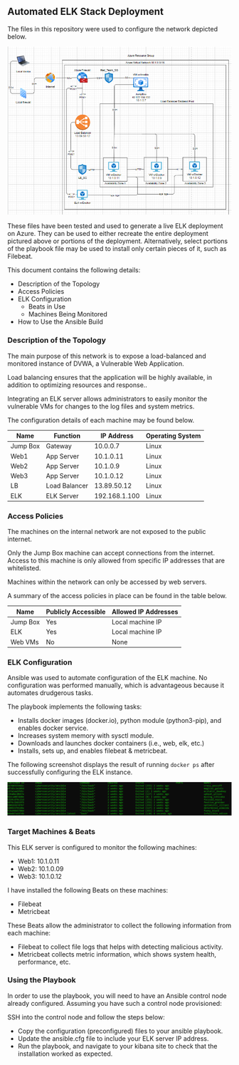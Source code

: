 ## Automated ELK Stack Deployment

The files in this repository were used to configure the network depicted below.

![Diagram](https://github.com/aele1401/Cloud-Security/blob/main/ELK/Diagrams/ELK_NET_Diagram.PNG)

These files have been tested and used to generate a live ELK deployment on Azure. They can be used to either recreate the entire deployment pictured above or portions of the deployment. Alternatively, select portions of the playbook file may be used to install only certain pieces of it, such as Filebeat.

This document contains the following details:
- Description of the Topology
- Access Policies
- ELK Configuration
  - Beats in Use
  - Machines Being Monitored
- How to Use the Ansible Build


### Description of the Topology

The main purpose of this network is to expose a load-balanced and monitored instance of DVWA, a Vulnerable Web Application.

Load balancing ensures that the application will be highly available, in addition to optimizing resources and response..

Integrating an ELK server allows administrators to easily monitor the vulnerable VMs for changes to the log files and system metrics.

The configuration details of each machine may be found below.

| Name     | Function     | IP Address     | Operating System |
|----------|--------------|----------------|------------------|
| Jump Box |Gateway       | 10.0.0.7       | Linux            |
| Web1     |App Server    | 10.1.0.11      | Linux            |
| Web2     |App Server    | 10.1.0.9       | Linux            |
| Web3     |App Server    | 10.1.0.12      | Linux            |
| LB       |Load Balancer | 13.89.50.12    | Linux            |
| ELK      |ELK Server    | 192.168.1.100  | Linux            |

### Access Policies

The machines on the internal network are not exposed to the public internet. 

Only the Jump Box machine can accept connections from the internet. Access to this machine is only allowed from specific IP addresses that are whitelisted.

Machines within the network can only be accessed by web servers.

A summary of the access policies in place can be found in the table below.

| Name     | Publicly Accessible | Allowed IP Addresses |
|----------|---------------------|----------------------|
| Jump Box | Yes                 | Local machine IP     |
| ELK      | Yes                 | Local machine IP     |
| Web VMs  | No                  | None                 |

### ELK Configuration

Ansible was used to automate configuration of the ELK machine. No configuration was performed manually, which is advantageous because it automates drudgerous tasks.

The playbook implements the following tasks:
- Installs docker images (docker.io), python module (python3-pip), and enables docker service.
- Increases system memory with sysctl module.
- Downloads and launches docker containers (i.e., web, elk, etc.)
- Installs, sets up, and enables filebeat & metricbeat.

The following screenshot displays the result of running `docker ps` after successfully configuring the ELK instance.

![Docker Diagram](https://github.com/aele1401/Cloud-Security/blob/main/ELK/Diagrams/dockerps.PNG)

### Target Machines & Beats
This ELK server is configured to monitor the following machines:
- Web1: 10.1.0.11
- Web2: 10.1.0.09
- Web3: 10.1.0.12

I have installed the following Beats on these machines:
- Filebeat
- Metricbeat

These Beats allow the administrator to collect the following information from each machine:
- Filebeat to collect file logs that helps with detecting malicious activity.
- Metricbeat collects metric information, which shows system health, performance, etc. 

### Using the Playbook
In order to use the playbook, you will need to have an Ansible control node already configured. Assuming you have such a control node provisioned: 

SSH into the control node and follow the steps below:
- Copy the configuration (preconfigured) files to your ansible playbook.
- Update the ansible.cfg file to include your ELK server IP address.
- Run the playbook, and navigate to your kibana site to check that the installation worked as expected.
